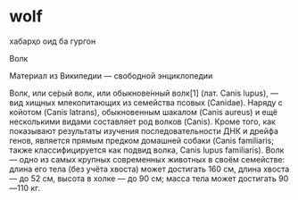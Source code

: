 # wolf
хабарҳо оид ба гургон

Волк

Материал из Википедии — свободной энциклопедии

Волк, или се́рый волк, или обыкнове́нный волк[1] (лат. Canis lupus), — вид хищных млекопитающих из семейства псовых (Canidae). Наряду с койотом (Canis latrans), обыкновенным шакалом (Canis aureus) и ещё несколькими видами составляет род волков (Canis). Кроме того, как показывают результаты изучения последовательности ДНК и дрейфа генов, является прямым предком домашней собаки (Canis familiaris; также классифицируется как подвид волка, Canis lupus familiaris). Волк — одно из самых крупных современных животных в своём семействе: длина его тела (без учёта хвоста) может достигать 160 см, длина хвоста — до 52 см, высота в холке — до 90 см; масса тела может достигать 90—110 кг.

